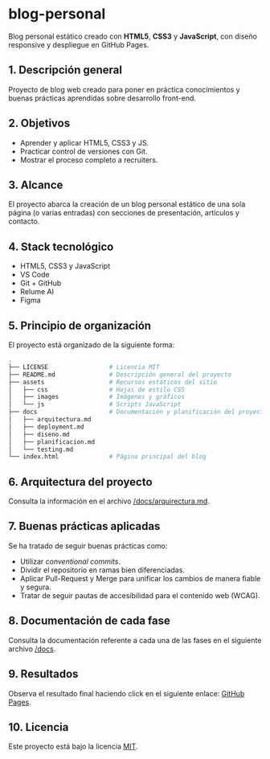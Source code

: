 # blog-personal
Blog personal estático creado con **HTML5**, **CSS3** y **JavaScript**, con diseño responsive y despliegue en GitHub Pages.

## 1. Descripción general
Proyecto de blog web creado para poner en práctica conocimientos y buenas prácticas aprendidas sobre desarrollo front-end.

## 2. Objetivos
- Aprender y aplicar HTML5, CSS3 y JS.
- Practicar control de versiones con Git.
- Mostrar el proceso completo a recruiters.

## 3. Alcance
El proyecto abarca la creación de un blog personal estático de una sola página (o varias entradas) con secciones de presentación, artículos y contacto.

## 4. Stack tecnológico
- HTML5, CSS3 y JavaScript
- VS Code
- Git + GitHub
- Relume AI
- Figma

## 5. Principio de organización
El proyecto está organizado de la siguiente forma:
```bash
.
├── LICENSE                 # Licencia MIT
├── README.md               # Descripción general del proyecto
├── assets                  # Recursos estáticos del sitio
│   ├── css                 # Hojas de estilo CSS
│   ├── images              # Imágenes y gráficos
│   └── js                  # Scripts JavaScript
├── docs                    # Documentación y planificación del proyecto
│   ├── arquitectura.md
│   ├── deployment.md
│   ├── diseno.md
│   ├── planificacion.md
│   └── testing.md
└── index.html              # Página principal del blog
```

## 6. Arquitectura del proyecto
Consulta la información en el archivo [/docs/arquirectura.md](/docs/arquitectura.md).

## 7. Buenas prácticas aplicadas
Se ha tratado de seguir buenas prácticas como:
- Utilizar *conventional commits*.
- Dividir el repositorio en ramas bien diferenciadas.
- Aplicar Pull-Request y Merge para unificar los cambios de manera fiable y segura.
- Tratar de seguir pautas de accesibilidad para el contenido web (WCAG).

## 8. Documentación de cada fase
Consulta la documentación referente a cada una de las fases en el siguiente archivo [/docs](/docs).

## 9. Resultados
Observa el resultado final haciendo click en el siguiente enlace: [GitHub Pages](https://alexguti-eng.github.io/blog-personal/).

## 10. Licencia
Este proyecto está bajo la licencia [MIT](./LICENSE).
